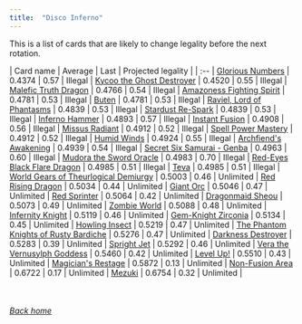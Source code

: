 ```yaml
---
title:  "Disco Inferno"
---
```


This is a list of cards that are likely to change legality before the next rotation.

| Card name | Average | Last | Projected legality |
| :-- |
[Glorious Numbers](https://db.ygoprodeck.com/card/?search=Glorious%20Numbers) | 0.4374 | 0.57 | Illegal |
[Kycoo the Ghost Destroyer](https://db.ygoprodeck.com/card/?search=Kycoo%20the%20Ghost%20Destroyer) | 0.4520 | 0.55 | Illegal |
[Malefic Truth Dragon](https://db.ygoprodeck.com/card/?search=Malefic%20Truth%20Dragon) | 0.4766 | 0.54 | Illegal |
[Amazoness Fighting Spirit](https://db.ygoprodeck.com/card/?search=Amazoness%20Fighting%20Spirit) | 0.4781 | 0.53 | Illegal |
[Buten](https://db.ygoprodeck.com/card/?search=Buten) | 0.4781 | 0.53 | Illegal |
[Raviel, Lord of Phantasms](https://db.ygoprodeck.com/card/?search=Raviel,%20Lord%20of%20Phantasms) | 0.4839 | 0.53 | Illegal |
[Stardust Re-Spark](https://db.ygoprodeck.com/card/?search=Stardust%20Re-Spark) | 0.4839 | 0.53 | Illegal |
[Inferno Hammer](https://db.ygoprodeck.com/card/?search=Inferno%20Hammer) | 0.4893 | 0.57 | Illegal |
[Instant Fusion](https://db.ygoprodeck.com/card/?search=Instant%20Fusion) | 0.4908 | 0.56 | Illegal |
[Missus Radiant](https://db.ygoprodeck.com/card/?search=Missus%20Radiant) | 0.4912 | 0.52 | Illegal |
[Spell Power Mastery](https://db.ygoprodeck.com/card/?search=Spell%20Power%20Mastery) | 0.4912 | 0.52 | Illegal |
[Humid Winds](https://db.ygoprodeck.com/card/?search=Humid%20Winds) | 0.4924 | 0.55 | Illegal |
[Archfiend's Awakening](https://db.ygoprodeck.com/card/?search=Archfiend's%20Awakening) | 0.4939 | 0.54 | Illegal |
[Secret Six Samurai - Genba](https://db.ygoprodeck.com/card/?search=Secret%20Six%20Samurai%20-%20Genba) | 0.4963 | 0.60 | Illegal |
[Mudora the Sword Oracle](https://db.ygoprodeck.com/card/?search=Mudora%20the%20Sword%20Oracle) | 0.4983 | 0.70 | Illegal |
[Red-Eyes Black Flare Dragon](https://db.ygoprodeck.com/card/?search=Red-Eyes%20Black%20Flare%20Dragon) | 0.4985 | 0.51 | Illegal |
[Teva](https://db.ygoprodeck.com/card/?search=Teva) | 0.4985 | 0.51 | Illegal |
[World Gears of Theurlogical Demiurgy](https://db.ygoprodeck.com/card/?search=World%20Gears%20of%20Theurlogical%20Demiurgy) | 0.5003 | 0.46 | Unlimited |
[Red Rising Dragon](https://db.ygoprodeck.com/card/?search=Red%20Rising%20Dragon) | 0.5034 | 0.44 | Unlimited |
[Giant Orc](https://db.ygoprodeck.com/card/?search=Giant%20Orc) | 0.5046 | 0.47 | Unlimited |
[Red Sprinter](https://db.ygoprodeck.com/card/?search=Red%20Sprinter) | 0.5064 | 0.42 | Unlimited |
[Dragonmaid Sheou](https://db.ygoprodeck.com/card/?search=Dragonmaid%20Sheou) | 0.5073 | 0.49 | Unlimited |
[Zombie World](https://db.ygoprodeck.com/card/?search=Zombie%20World) | 0.5088 | 0.48 | Unlimited |
[Infernity Knight](https://db.ygoprodeck.com/card/?search=Infernity%20Knight) | 0.5119 | 0.46 | Unlimited |
[Gem-Knight Zirconia](https://db.ygoprodeck.com/card/?search=Gem-Knight%20Zirconia) | 0.5134 | 0.45 | Unlimited |
[Howling Insect](https://db.ygoprodeck.com/card/?search=Howling%20Insect) | 0.5219 | 0.47 | Unlimited |
[The Phantom Knights of Rusty Bardiche](https://db.ygoprodeck.com/card/?search=The%20Phantom%20Knights%20of%20Rusty%20Bardiche) | 0.5276 | 0.47 | Unlimited |
[Darkness Destroyer](https://db.ygoprodeck.com/card/?search=Darkness%20Destroyer) | 0.5283 | 0.39 | Unlimited |
[Spright Jet](https://db.ygoprodeck.com/card/?search=Spright%20Jet) | 0.5292 | 0.46 | Unlimited |
[Vera the Vernusylph Goddess](https://db.ygoprodeck.com/card/?search=Vera%20the%20Vernusylph%20Goddess) | 0.5460 | 0.42 | Unlimited |
[Level Up!](https://db.ygoprodeck.com/card/?search=Level%20Up!) | 0.5510 | 0.43 | Unlimited |
[Magician's Restage](https://db.ygoprodeck.com/card/?search=Magician's%20Restage) | 0.5872 | 0.13 | Unlimited |
[Non-Fusion Area](https://db.ygoprodeck.com/card/?search=Non-Fusion%20Area) | 0.6722 | 0.17 | Unlimited |
[Mezuki](https://db.ygoprodeck.com/card/?search=Mezuki) | 0.6754 | 0.32 | Unlimited |

<br>

###### [Back home](index)